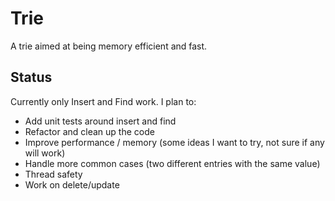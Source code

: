# Trie

A trie aimed at being memory efficient and fast.

## Status

Currently only Insert and Find work. I plan to:

- Add unit tests around insert and find
- Refactor and clean up the code
- Improve performance / memory (some ideas I want to try, not sure if any will work)
- Handle more common cases (two different entries with the same value)
- Thread safety
- Work on delete/update
